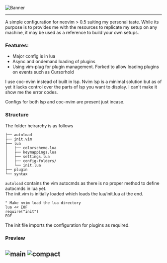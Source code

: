 ![Banner](https://user-images.githubusercontent.com/55960554/128978364-8cc6768c-cdc1-4e07-93e4-6ac7b4289730.png)

---

A simple configuration for neovim > 0.5 suiting my personal taste. While its purpose is to provides me with the resources to replicate my setup on any machine, it may be used as a reference to build your own setups.

### Features:

- Major config is in lua
- Async and ondemand loading of plugins
- Using vim-plug for plugin management. Forked to allow loading plugins on events such as Cursorhold

I use coc-nvim instead of built in lsp. Nvim lsp is a minimal solution but as of yet it lacks control over the parts of lsp you want to display. I can't make it show me the error codes.

Configs for both lsp and coc-nvim are present just incase.

### Structure

The folder heirarchy is as follows

```
├── autoload
├── init.vim
├── lua
│   ├── colorscheme.lua
│   ├── keymappings.lua
│   ├── settings.lua
│   ├── config-folders/
│   └── init.lua
├── plugin
└── syntax
```

`autoload` contains the vim autocmds as there is no proper method to define autocmds in lua yet.
<br>
The init.vim is initially loaded which loads the lua/init.lua at the end.

```vim
" Make nvim load the lua directory
lua << EOF
require("init")
EOF
```

The init file imports the configuration for plugins as required.

### Preview

![main](https://user-images.githubusercontent.com/55960554/128986734-98803e87-d4aa-4bf5-b87a-c8af870b686b.png)
![compact](https://user-images.githubusercontent.com/55960554/128987602-6026a8ce-77a3-40b8-8aff-9963a6abd565.png)
---
